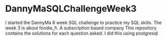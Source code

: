 # DannyMaSQLChallengeWeek3
I started the DannyMa 8 week SQL challenge to practice my SQL skills. The week 3 is about foodie_fi. A subscription based company This repository contains the solutions for each question asked. I did this using postgresql

